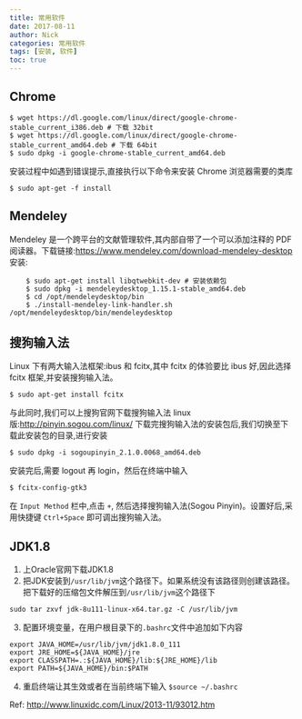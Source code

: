 ```yaml
---
title: 常用软件
date: 2017-08-11
author: Nick
categories: 常用软件
tags: [安装, 软件]
toc: true
---
```


<!--more-->

##  Chrome

    $ wget https://dl.google.com/linux/direct/google-chrome-stable_current_i386.deb # 下载 32bit
    $ wget https://dl.google.com/linux/direct/google-chrome-stable_current_amd64.deb # 下载 64bit
    $ sudo dpkg -i google-chrome-stable_current_amd64.deb

安装过程中如遇到错误提示,直接执行以下命令来安装 Chrome 浏览器需要的类库

    $ sudo apt-get -f install

## Mendeley
Mendeley 是一个跨平台的文献管理软件,其内部自带了一个可以添加注释的 PDF 阅读器。下载链接:<https://www.mendeley.com/download-mendeley-desktop>
    安装:

        $ sudo apt-get install libqtwebkit-dev # 安装依赖包
        $ sudo dpkg -i mendeleydesktop_1.15.1-stable_amd64.deb
        $ cd /opt/mendeleydesktop/bin
        $ ./install-mendeley-link-handler.sh /opt/mendeleydesktop/bin/mendeleydesktop

## 搜狗输入法

Linux 下有两大输入法框架:ibus 和 fcitx,其中 fcitx 的体验要比 ibus 好,因此选择
fcitx 框架,并安装搜狗输入法。

    $ sudo apt-get install fcitx

与此同时,我们可以上搜狗官网下载搜狗输入法 linux 版:<http://pinyin.sogou.com/linux/>
下载完搜狗输入法的安装包后,我们切换至下载此安装包的目录,进行安装

    $ sudo dpkg -i sogoupinyin_2.1.0.0068_amd64.deb

安装完后,需要 logout 再 login，然后在终端中输入

    $ fcitx-config-gtk3

在 `Input Method` 栏中,点击 `+`, 然后选择搜狗输入法(Sogou Pinyin)。设置好后,采
用快捷键 `Ctrl+Space` 即可调出搜狗输入法。

## JDK1.8

1. 上Oracle官网下载JDK1.8
2. 把JDK安装到`/usr/lib/jvm`这个路径下。如果系统没有该路径则创建该路径。
把下载好的压缩包文件解压到`/usr/lib/jvm`这个路径下
```
sudo tar zxvf jdk-8u111-linux-x64.tar.gz -C /usr/lib/jvm
```
3. 配置环境变量，在用户根目录下的`.bashrc`文件中追加如下内容
```
export JAVA_HOME=/usr/lib/jvm/jdk1.8.0_111
export JRE_HOME=${JAVA_HOME}/jre
export CLASSPATH=.:${JAVA_HOME}/lib:${JRE_HOME}/lib
export PATH=${JAVA_HOME}/bin:$PATH
```
4. 重启终端让其生效或者在当前终端下输入 `$source ~/.bashrc`

Ref:
http://www.linuxidc.com/Linux/2013-11/93012.htm
